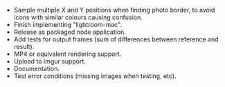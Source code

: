  - Sample multiple X and Y positions when finding photo border, to avoid icons with similar colours causing confusion.
 - Finish implementing "lightroom-mac".
 - Release as packaged node application.
 - Add tests for output frames (sum of differences between reference and result).
 - MP4 or equivalent rendering support.
 - Upload to Imgur support.
 - Documentation.
 - Test error conditions (missing images when testing, etc).

